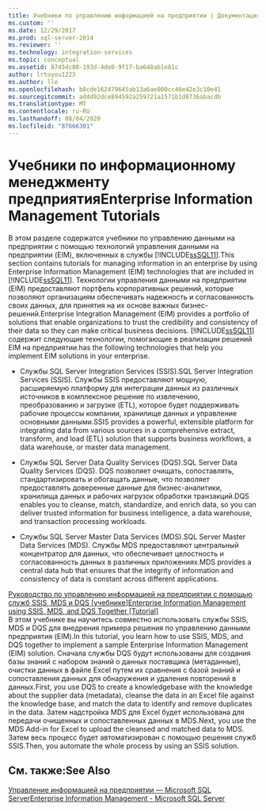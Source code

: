 ```yaml
---
title: Учебники по управлению информацией на предприятии | Документация Майкрософт
ms.custom: ''
ms.date: 12/29/2017
ms.prod: sql-server-2014
ms.reviewer: ''
ms.technology: integration-services
ms.topic: conceptual
ms.assetid: 8745dc80-193d-4de0-9f17-ba648ab1e81c
author: lrtoyou1223
ms.author: lle
ms.openlocfilehash: b8cde162479645ab13a6ae000cc46e42e3c10e41
ms.sourcegitcommit: ad4d92dce894592a259721a1571b1d8736abacdb
ms.translationtype: MT
ms.contentlocale: ru-RU
ms.lasthandoff: 08/04/2020
ms.locfileid: "87666301"
---
```

# <a name="enterprise-information-management-tutorials"></a><span data-ttu-id="5d6e9-102">Учебники по информационному менеджменту предприятия</span><span class="sxs-lookup"><span data-stu-id="5d6e9-102">Enterprise Information Management Tutorials</span></span>
  <span data-ttu-id="5d6e9-103">В этом разделе содержатся учебники по управлению данными на предприятии с помощью технологий управления данными на предприятии (EIM), включенных в службы [!INCLUDE[ssSQL11](../includes/sssql11-md.md)].</span><span class="sxs-lookup"><span data-stu-id="5d6e9-103">This section contains tutorials for managing information in an enterprise by using Enterprise Information Management (EIM) technologies that are included in [!INCLUDE[ssSQL11](../includes/sssql11-md.md)].</span></span> <span data-ttu-id="5d6e9-104">Технологии управления данными на предприятии (EIM) предоставляют портфель корпоративных решений, которые позволяют организациям обеспечивать надежность и согласованность своих данных, для принятия на их основе важных бизнес-решений.</span><span class="sxs-lookup"><span data-stu-id="5d6e9-104">Enterprise Integration Management (EIM) provides a portfolio of solutions that enable organizations to trust the credibility and consistency of their data so they can make critical business decisions.</span></span> [!INCLUDE[ssSQL11](../includes/sssql11-md.md)] <span data-ttu-id="5d6e9-105">содержит следующие технологии, помогающие в реализации решений EIM на предприятии.</span><span class="sxs-lookup"><span data-stu-id="5d6e9-105">has the following technologies that help you implement EIM solutions in your enterprise.</span></span>  
  
-   <span data-ttu-id="5d6e9-106">Службы SQL Server Integration Services (SSIS).</span><span class="sxs-lookup"><span data-stu-id="5d6e9-106">SQL Server Integration Services (SSIS).</span></span> <span data-ttu-id="5d6e9-107">Службы SSIS предоставляют мощную, расширяемую платформу для интеграции данных из различных источников в комплексное решение по извлечению, преобразованию и загрузке (ETL), которое будет поддерживать рабочие процессы компании, хранилище данных и управление основными данными.</span><span class="sxs-lookup"><span data-stu-id="5d6e9-107">SSIS provides a powerful, extensible platform for integrating data from various sources in a comprehensive extract, transform, and load (ETL) solution that supports business workflows, a data warehouse, or master data management.</span></span>  
  
-   <span data-ttu-id="5d6e9-108">Службы SQL Server Data Quality Services (DQS).</span><span class="sxs-lookup"><span data-stu-id="5d6e9-108">SQL Server Data Quality Services (DQS).</span></span> <span data-ttu-id="5d6e9-109">DQS позволяет очищать, сопоставлять, стандартизировать и обогащать данные, что позволяет предоставлять доверенные данные для бизнес-аналитики, хранилища данных и рабочих нагрузок обработки транзакций.</span><span class="sxs-lookup"><span data-stu-id="5d6e9-109">DQS enables you to cleanse, match, standardize, and enrich data, so you can deliver trusted information for business intelligence, a data warehouse, and transaction processing workloads.</span></span>  
  
-   <span data-ttu-id="5d6e9-110">Службы SQL Server Master Data Services (MDS).</span><span class="sxs-lookup"><span data-stu-id="5d6e9-110">SQL Server Master Data Services (MDS).</span></span> <span data-ttu-id="5d6e9-111">Службы MDS предоставляют центральный концентратор для данных, что обеспечивает целостность и согласованность данных в различных приложениях.</span><span class="sxs-lookup"><span data-stu-id="5d6e9-111">MDS provides a central data hub that ensures that the integrity of information and consistency of data is constant across different applications.</span></span>  
  
 [<span data-ttu-id="5d6e9-112">Руководство по управлению информацией на предприятии с помощью служб SSIS, MDS и DQS &#91;учебнике&#93;</span><span class="sxs-lookup"><span data-stu-id="5d6e9-112">Enterprise Information Management using SSIS, MDS, and DQS Together &#91;Tutorial&#93;</span></span>](../../2014/tutorials/enterprise-information-management-using-ssis-mds-and-dqs-together-[tutorial].md)  
 <span data-ttu-id="5d6e9-113">В этом учебнике вы научитесь совместно использовать службы SSIS, MDS и DQS для внедрения примера решения по управлению данными предприятия (EIM).</span><span class="sxs-lookup"><span data-stu-id="5d6e9-113">In this tutorial, you learn how to use SSIS, MDS, and DQS together to implement a sample Enterprise Information Management (EIM) solution.</span></span> <span data-ttu-id="5d6e9-114">Сначала службы DQS будут использованы для создания базы знаний с набором знаний о данных поставщика (метаданные), очистки данных в файле Excel путем их сравнения с базой знаний и сопоставления данных для обнаружения и удаления повторений в данных.</span><span class="sxs-lookup"><span data-stu-id="5d6e9-114">First, you use DQS to create a knowledgebase with the knowledge about the supplier data (metadata), cleanse the data in an Excel file against the knowledge base, and match the data to identify and remove duplicates in the data.</span></span> <span data-ttu-id="5d6e9-115">Затем надстройка MDS для Excel будет использована для передачи очищенных и сопоставленных данных в MDS.</span><span class="sxs-lookup"><span data-stu-id="5d6e9-115">Next, you use the MDS Add-in for Excel to upload the cleansed and matched data to MDS.</span></span> <span data-ttu-id="5d6e9-116">Затем весь процесс будет автоматизирован с помощью решения служб SSIS.</span><span class="sxs-lookup"><span data-stu-id="5d6e9-116">Then, you automate the whole process by using an SSIS solution.</span></span>  
  
## <a name="see-also"></a><span data-ttu-id="5d6e9-117">См. также:</span><span class="sxs-lookup"><span data-stu-id="5d6e9-117">See Also</span></span>  
 [<span data-ttu-id="5d6e9-118">Управление информацией на предприятии — Microsoft SQL Server</span><span class="sxs-lookup"><span data-stu-id="5d6e9-118">Enterprise Information Management - Microsoft SQL Server</span></span>](https://go.microsoft.com/fwlink/?LinkId=270871)  
  
  
